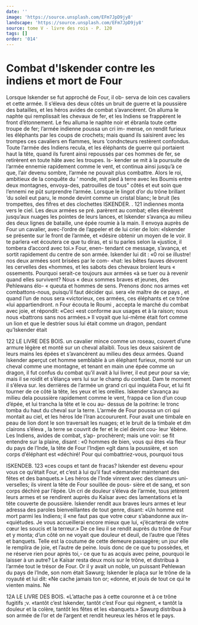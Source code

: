 ```yaml
---
date: ''
image: 'https://source.unsplash.com/EFm7JpD9jy8'
landscape: 'https://source.unsplash.com/EFm7JpD9jy8'
source: tome V - livre des rois - P. 120
tags: []
order: '014'
---
```


# Combat d'Iskender contre les indiens et mort de Four

Lorsque Iskender se fut approché de Four, il ob- serva de loin ces cavaliers et cette armée. Il s’éleva
des deux côtés un bruit de guerre et la poussière des batailles, et les héros avides de combat s’avancèrent.
On alluma le naphte qui remplissait les chevaux de fer, et les Indiens se frappèrent le front d’étonnement.
Le feu alluma le naphte noir et ébranla toute cette
troupe de fer; l’armée indienne poussa un cri im- mense, on rendit furieux les éléphants par les coups
de crochets; mais quand ils saisirent avec les trompes ces cavaliers en flammes, leurs ’condncteurs restèrent confondus. Toute l’armée des Indiens recula, et les éléphants de guerre qui portaient haut la tête,
quand ils furent ainsi repoussés par ces hommes de fer, se retirèrent en toute hâte avec les troupes. Is-
kender se mit à la poursuite de l’armée ennemie rapidement comme le vent, et continua ainsi jusqu’à
ce que, l’air devenu sombre, l’armée ne pouvait plus combattre. Alors le roi, ambitieux de la conquête du
’ monde, mit pied à terre avec les Boumis entre deux montagnes, envoya-des, patrouilles de tous" côtés et eut soin que l’ennemi ne pût surprendre l’armée.
Lorsque le lingot d’or du trône brillant ’du soleil
eut paru, le monde devint comme un cristal blanc; le bruit (les trompettes, des fifres et des clochettes
lSKENDER. . 121 indiennes monta vers le ciel. Les deux armées se pré.
parèrent au combat; elles élevèrent jusqu’aux nuages
les pointes de leurs lances, et Iskender s’avança au milieu des deux lignes de bataille, une épée roumie à la main. Il envoya auprès de Four un cavalier,
avec-l’ordre de l’appeler et de lui crier de loin: «Iskender se présente sur le front de l’armée, et
«désire obtenir un moyen de le voir. Il te parlera «et écoutera ce que tu diras, et si tu parles selon la «justice, il tombera d’accord avec toi.» Four, enen- tendant ce message, s’avança, et sortit rapidement
du centre de son armée. Iskender lui dit : «0 roi
se illustre! nos deux armées sont brisées par le com- «hat: les bêtes fauves dévorent les cervelles des «hommes, et les sabots des chevaux broient leurs « ossements. Pourquoi serait-ce toujours aux armées «à se tuer ou à revenir quand elles survivent? Nous
« deux sommes braves et jeunes, des Pehlewans élo-
« queuta et hommes de sens. Prenons donc nos armes «et combattons-nous, puisqu’il faut décider qui. sera
«le maître de ce pays , et quand l’un de nous sera «victorieux, ces armées, ces éléphants et ce trône
«lui appartiendront. n Four écouta le Roumi , accepta le marché du combat avec joie, et répondit: «Ceci
«est conforme aux usages et à la raison; nous nous «battrons sans nos armées.» Il voyait que lui-même
était fort comme un lion et que le destrier sous lui était comme un dragon, pendant qu’Iskender était

122 LE LIVRE DES BOIS.
un cavalier mince comme un roseau, couvert d’une armure légère et monté sur un cheval allaibli.
Tous les deux saisirent de leurs mains les épées
et s’avancèrent au milieu des deux armées. Quand Iskender aperçut cet homme semblable à un éléphant furieux, monté sur un cheval comme une montagne, et tenant en main une épée comme un dragon, il fut confus du combat qu’il avait à lui livrer, il eut peur pour sa vie; mais il se roidit et s’élança vers lui sur
le champ du combat. Dam te moment il s’éleva sur.
les derrières de l’armée un grand cri qui inquiéta
Four, et lui fit tourner de ce côté la tête, les yeux
et les oreilles. Iskender s’avança au milieu dela poussière rapidement comme le vent, frappa ce lion
d’un coup d’épée, et lui trancha la tête et le cou au-
dessus de la poitrine: le tronc tomba du haut du cheval sur la terre.
L’armée de Four poussa un cri qui montait au
ciel, et les héros Ide l’lran accoururent. Four avait
une timbale en peau de lion dont le son traversait
les nuages; et le bruit de la timbale et dm clairons s’éleva , la terre se couvrit de fer et le ciel devint cou-
leur ’ébène. Les Indiens, avides de combat, s’ap- prochèrent; mais une voir: se fit entendre sur la plaine, disant : «0 hommes de bien, vous qui êtes «la fleur du pays de l’Inde, la tête de Four l’Indjen
«gît dans la poussière, et son corps d’éléphant est
«déchiré! Pour qui combattriez-vous, pourquoi tous

ISKENDEB. 123 «ces coups et tant de fracas? Iskender est devenu
«pour vous ce qu’était Four, et c’est à lui qu’il faut «demander maintenant des fêtes et des banquets.» Les héros de l’Inde vinrent avec des clameurs uni- verselles; ils virent la tête de Four souillée de pous- sière et de sang, et son corps déchiré par l’épée. Un
cri de douleur s’éleva de l’armée, tous jetèrent leurs
armes et se rendirent auprès du Kaïsar avec des lamentations et la tête couverte de poussière.
Iskender rendit aux braves leurs armes et leur adressa des paroles bienveillantes de tout genre, disant: «Un homme est mort parmi les Indiens; il «ne faut pas que votre cœur s’abandonne aux in- «quiétudes. Je vous accueillerai encore mieux que lui, «j’écarterai de votre cœur les soucis et la terreur.»
De ce lieu il se rendit auprès du trône de Four et y monta; d’un côté on ne voyait que douleur et deuil,
de l’autre que l’êtes et banquets. Telle est la coutume
de cette demeure passagère; un jour elle le remplira de joie, et l’autre de peine. louis donc de ce que tu possèdes, et ne réserve rien pour après toi,- ce que tu
as acquis avec peine, pourquoi le laisser à un autre? Le Kaïsar resta deux mois sur le trône, et distribua
à l’armée tout le trésor de Four. Or il y avait un
noble, un puissant Pehlewan du pays de l’lnde, son nom était Sawurg; Iskender le plaça sur le trône de
la royauté et lui dit: «Ne cache jamais ton or; «donne, et jouis de tout ce qui te vienten mains. Ne

12A LE LIVRE DES BOIS. «L’attache pas à cette couronne et à ce trône fugitifs ;v.
«tantôt c’est Iskender, tantôt c’est Four qui règnent,
« tantôt la douleur et la colère, tantôt les fêtes et les «banquets.» Sawurg distribua à son armée de l’or
et de l’argent et rendit heureux les héros et le pays.
